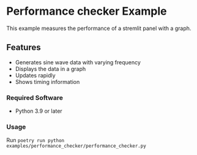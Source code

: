 # Performance checker Example

This example measures the performance of a stremlit panel with a graph.

## Features

- Generates sine wave data with varying frequency
- Displays the data in a graph
- Updates rapidly
- Shows timing information

### Required Software

- Python 3.9 or later

### Usage

Run `poetry run python examples/performance_checker/performance_checker.py`
